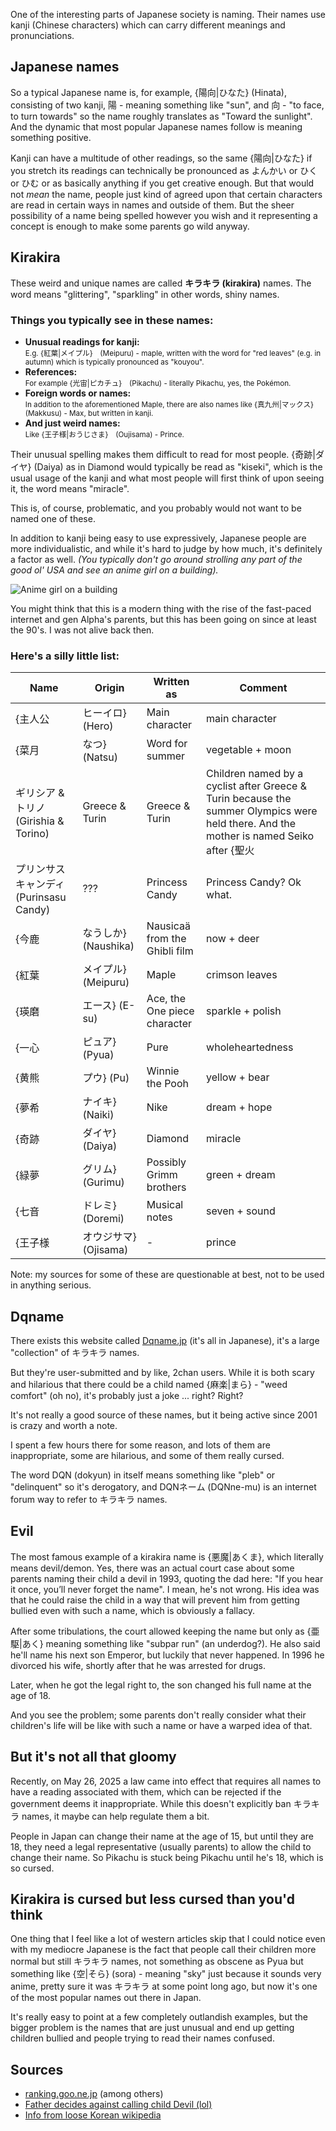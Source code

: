 One of the interesting parts of Japanese society is naming. Their names use kanji (Chinese characters) which can carry different meanings and pronunciations.

## Japanese names

So a typical Japanese name is, for example, {陽向|ひなた} (Hinata), consisting of two kanji, 陽 - meaning something like "sun", and 向 - "to face, to turn towards" so the name roughly translates as "Toward the sunlight". And the dynamic that most popular Japanese names follow is meaning something positive.

Kanji can have a multitude of other readings, so the same {陽向|ひなた} if you stretch its readings can technically be pronounced as よんかい or ひく or ひむ or as basically anything if you get creative enough. But that would not *mean* the name, people just kind of agreed upon that certain characters are read in certain ways in names and outside of them. But the sheer possibility of a name being spelled however you wish and it representing a concept is enough to make some parents go wild anyway.

## Kirakira

These weird and unique names are called **キラキラ (kirakira)** names. The word means "glittering", "sparkling" in other words, shiny names.

### Things you typically see in these names:

- **Unusual readings for kanji:**<br>
  <small class="desc">E.g. {紅葉|メイプル}　(Meipuru) - maple, written with the word for "red leaves" (e.g. in autumn) which is typically pronounced as "kouyou".</small>
- **References:**<br>
  <small class="desc">For example {光宙|ピカチュ}　(Pikachu) - literally Pikachu, yes, the Pokémon. </small>
- **Foreign words or names:**<br>
  <small class="desc">In addition to the aforementioned Maple, there are also names like {真九州|マックス}　(Makkusu) - Max, but written in kanji.</small>
- **And just weird names:**<br>
  <small class="desc">Like {王子様|おうじさま}　(Oujisama) - Prince.</small>

Their unusual spelling makes them difficult to read for most people. {奇跡|ダイヤ} (Daiya) as in Diamond would typically be read as "kiseki", which is the usual usage of the kanji and what most people will first think of upon seeing it, the word means "miracle".

This is, of course, problematic, and you probably would not want to be named one of these.

In addition to kanji being easy to use expressively, Japanese people are more individualistic, and while it's hard to judge by how much, it's definitely a factor as well. *(You typically don't go around strolling any part of the good ol' USA and see an anime girl on a building).*

![Anime girl on a building](https://ik.imagekit.io/maksiks/Maid-cafe-Akihabara.jpeg ':::nocaption')

You might think that this is a modern thing with the rise of the fast-paced internet and gen Alpha's parents, but this has been going on since at least the 90's. I was not alive back then.

### Here's a silly little list:
| Name                           | Origin           | Written as                    | Comment                                                                                                                               |
|--------------------------------|------------------|-------------------------------|---------------------------------------------------------------------------------------------------------------------------------------|
| {主人公                           | ヒーイロ} (Hero)     | Main character                | main character                                                                                                                        | Isekai main character but in real life. |
| {菜月                            | なつ} (Natsu)      | Word for summer               | vegetable + moon                                                                                                                      | Most people would read this as Natsuki. {夏|なつ} (Natsu) means summer but it is ignored here. |
| ギリシア & トリノ (Girishia & Torino) | Greece & Turin   | Greece & Turin                | Children named by a cyclist after Greece & Turin because the summer Olympics were held there. And the mother is named Seiko after {聖火 |せいか} (seika) - which means olympic fire too. |
| プリンサスキャンディ (Purinsasu Candy)   | ???              | Princess Candy                | Princess Candy? Ok what.                                                                                                              |
| {今鹿                            | なうしか} (Naushika) | Nausicaä from the Ghibli film | now + deer                                                                                                                            | The sacrifice you have to make to be possibly read as Nausicaä instead of "Now deer". |
| {紅葉                            | メイプル} (Meipuru)  | Maple                         | crimson leaves                                                                                                                        | Unintentional Bofuri reference, she just needs a pet シロップ (Syrup).            |
| {瑛磨                            | エース} (E-su)      | Ace, the One piece character  | sparkle + polish                                                                                                                      | Naming your child after a One Piece character... Cursed.                                                                                        |
| {一心                            | ピュア} (Pyua)      | Pure                          | wholeheartedness                                                                                                                      | Being named wholeheartedness and pure at the same time is cool and poetic, but why?              |
| {黄熊                            | プウ} (Pu)         | Winnie the Pooh               | yellow + bear                                                                                                                         | Winnie the Pooh. I'm sorry. What.                                      |
| {夢希                            | ナイキ} (Naiki)     | Nike                          | dream + hope                                                                                                                          | Yes. Nike. The company. Shoes.                                         |
| {奇跡                            | ダイヤ} (Daiya)     | Diamond                       | miracle                                                                                                                               | This is just confusing.                                                |
| {緑夢                            | グリム} (Gurimu)    | Possibly Grimm brothers       | green + dream                                                                                                                         | English “green” + Japanese “dream” combined.                           |
| {七音                            | ドレミ} (Doremi)    | Musical notes                 | seven + sound                                                                                                                         | Do-re-mi ... I'd think of Ratatouille every time I'd speak to this person. |
| {王子様                           | オウジサマ} (Ojisama) | -                             | prince                                                                                                                                | Cringey.                                                                        |

Note: my sources for some of these are questionable at best, not to be used in anything serious.

## Dqname

There exists this website called [Dqname.jp](https://dqname.jp) (it's all in Japanese), it's a large "collection" of キラキラ names.<br>

But they're user-submitted and by like, 2chan users. While it is both scary and hilarious that there could be a child named {麻楽|まら} - "weed comfort" (oh no), it's probably just a joke ... right? Right?

It's not really a good source of these names, but it being active since 2001 is crazy and worth a note.

I spent a few hours there for some reason, and lots of them are inappropriate, some are hilarious, and some of them really cursed.

The word DQN (dokyun) in itself means something like "pleb" or "delinquent" so it's derogatory, and DQNネーム (DQNne-mu) is an internet forum way to refer to キラキラ names.

## Evil

The most famous example of a kirakira name is {悪魔|あくま}, which literally means devil/demon. Yes, there was an actual court case about some parents naming their child a devil in 1993, quoting the dad here: "If you hear it once, you’ll never forget the name". I mean, he's not wrong. His idea was that he could raise the child in a way that will prevent him from getting bullied even with such a name, which is obviously a fallacy.

After some tribulations, the court allowed keeping the name but only as {亜駆|あく} meaning something like "subpar run" (an underdog?). He also said he'll name his next son Emperor, but luckily that never happened. In 1996 he divorced his wife, shortly after that he was arrested for drugs.

Later, when he got the legal right to, the son changed his full name at the age of 18.

And you see the problem; some parents don't really consider what their children's life will be like with such a name or have a warped idea of that.

## But it's not all that gloomy

Recently, on May 26, 2025 a law came into effect that requires all names to have a reading associated with them, which can be rejected if the government deems it inappropriate. While this doesn't explicitly ban キラキラ names, it maybe can help regulate them a bit.

People in Japan can change their name at the age of 15, but until they are 18, they need a legal representative (usually parents) to allow the child to change their name. So Pikachu is stuck being Pikachu until he's 18, which is so cursed.

## Kirakira is cursed but less cursed than you'd think

One thing that I feel like a lot of western articles skip that I could notice even with my mediocre Japanese is the fact that people call their children more normal but still キラキラ names, not something as obscene as Pyua but something like {空|そら} (sora) - meaning "sky" just because it sounds very anime, pretty sure it was キラキラ at some point long ago, but now it's one of the most popular names out there in Japan.

It's really easy to point at a few completely outlandish examples, but the bigger problem is the names that are just unusual and end up getting children bullied and people trying to read their names confused.

## Sources
- [ranking.goo.ne.jp](https://ranking.goo.ne.jp/column/6010/ranking/52086) (among others)
- [Father decides against calling child Devil (lol)](https://www.upi.com/Archives/1994/02/15/Father-decides-against-calling-child-Devil/2302761288400/)
- [Info from loose Korean wikipedia](https://en.namu.wiki/w/%EC%9D%B4%EB%A6%84%EC%9D%B4%20%EC%95%85%EB%A7%88%EC%9D%B8%20%EC%95%84%EC%9D%B4)